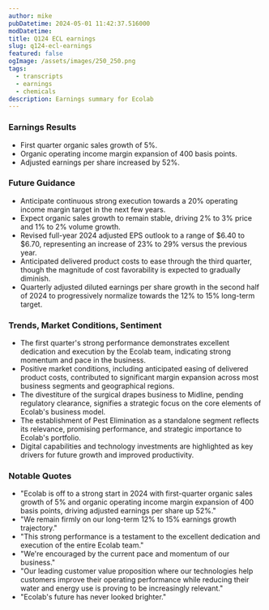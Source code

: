 ```yaml
---
author: mike
pubDatetime: 2024-05-01 11:42:37.516000
modDatetime: 
title: Q124 ECL earnings
slug: q124-ecl-earnings
featured: false
ogImage: /assets/images/250_250.png
tags:
  - transcripts
  - earnings
  - chemicals
description: Earnings summary for Ecolab
---
```


### Earnings Results

- First quarter organic sales growth of 5%.
- Organic operating income margin expansion of 400 basis points.
- Adjusted earnings per share increased by 52%.

### Future Guidance

- Anticipate continuous strong execution towards a 20% operating income margin target in the next few years.
- Expect organic sales growth to remain stable, driving 2% to 3% price and 1% to 2% volume growth.
- Revised full-year 2024 adjusted EPS outlook to a range of $6.40 to $6.70, representing an increase of 23% to 29% versus the previous year.
- Anticipated delivered product costs to ease through the third quarter, though the magnitude of cost favorability is expected to gradually diminish.
- Quarterly adjusted diluted earnings per share growth in the second half of 2024 to progressively normalize towards the 12% to 15% long-term target.

### Trends, Market Conditions, Sentiment

- The first quarter's strong performance demonstrates excellent dedication and execution by the Ecolab team, indicating strong momentum and pace in the business.
- Positive market conditions, including anticipated easing of delivered product costs, contributed to significant margin expansion across most business segments and geographical regions.
- The divestiture of the surgical drapes business to Midline, pending regulatory clearance, signifies a strategic focus on the core elements of Ecolab's business model.
- The establishment of Pest Elimination as a standalone segment reflects its relevance, promising performance, and strategic importance to Ecolab's portfolio.
- Digital capabilities and technology investments are highlighted as key drivers for future growth and improved productivity.

### Notable Quotes

- "Ecolab is off to a strong start in 2024 with first-quarter organic sales growth of 5% and organic operating income margin expansion of 400 basis points, driving adjusted earnings per share up 52%."
- "We remain firmly on our long-term 12% to 15% earnings growth trajectory."
- "This strong performance is a testament to the excellent dedication and execution of the entire Ecolab team."
- "We're encouraged by the current pace and momentum of our business."
- "Our leading customer value proposition where our technologies help customers improve their operating performance while reducing their water and energy use is proving to be increasingly relevant."
- "Ecolab's future has never looked brighter."